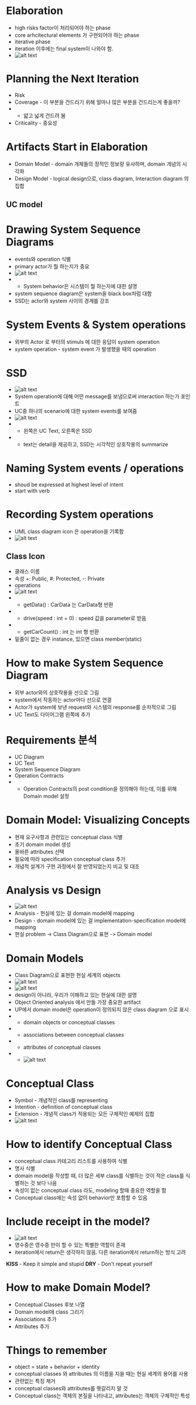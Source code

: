 # Elaboration 
- high risks factor이 처리되어야 하는 phase
- core arhcitectural elements 가 구현되어야 하는 phase
- iterative phase
- iteration 이후에는 final system이 나와야 함.
- ![alt text](image.png)

# Planning the Next Iteration
- Risk
- Coverage - 이 부분을 건드리기 위해 얼마나 많은 부분을 건드리는게 좋을까?
- - 얇고 넓게 건드려 봄
- Criticality - 중요성

# Artifacts Start in Elaboration
- Domain Model - domain 개체들의 정적인 정보랑 유사하며, domain 개념의 시각화
- Design Model - logical design으로, class diagram, Interaction diagram 의 집합

## UC model

# Drawing System Sequence Diagrams
- events와 operation 식별
- primary actor가 뭘 하는지가 중요
- ![alt text](image-1.png)
- - System behavior은 시스템이 뭘 하는지에 대한 설명
- system sequence diagram은 system을 black box처럼 대함
- SSD는 actor와 system 사이의 경계를 강조

# System Events & System operations
- 외부의 Actor 로 부터의  stimuls 에 대한 응답이 system operation
- system operation - system event 가 발생했을 때의 operation 

# SSD
- ![alt text](image-2.png)
- System operation에 대해 어떤 message를 보냄으로써 interaction 하는가 포인트
- UC중 하나의 scenario에 대한 system events를 보여줌
- ![alt text](image-3.png)
- - 왼쪽은 UC Text, 오른쪽은 SSD
- - text는 detail을 제공하고, SSD는 시각적인 상호작용의 summarize

# Naming System events / operations
- shoud be expressed at highest level of intent
- start with verb

# Recording System operations
- UML class diagram icon 은 operation을 기록함 
- ![alt text](image-4.png)

## Class Icon
- 클래스 이름
- 속성 +: Public, #: Protected, -: Private
- operations 
- ![alt text](image-5.png)
- - getData() : CarData 는 CarData형 반환
- - drive(speed : int = 0) : speed 값을 parameter로 받음
- - getCarCount() : int 는 int 형 반환 
- 밑줄이 없는 경우 instance, 있으면 class member(static)

# How to make System Sequence Diagram
- 외부 actor와의 상호작용을 선으로 그림
- system에서 작동하는 actor마다 선으로 연결
- Actor가 system에 보낸 request와 시스템의 response를 순차적으로 그림
- UC Text도 다이어그램 왼쪽에 추가

# Requirements 분석
- UC Diagram
- UC Text
- System Sequence Diagram
- Operation Contracts
- - Operation Contracts의 post condition을 정의해야 하는데, 이를 위해 Domain model 설정

# Domain Model: Visualizing Concepts
- 현재 요구사항과 관련있는 conceptual class 식별
- 초기 domain model 생성
- 올바른 attributes 선택
- 필요에 따라 specification conceptual class 추가
- 개념적 설계가 구현 과정에서 잘 반영되었는지 비교 및 대조 

# Analysis vs Design
- ![alt text](image-6.png)
- Analysis - 현실에 있는 걸 domain model에 mapping 
- Design - domain model에 있는 걸 implementation-specification model에 mapping 
- 현실 problem -> Class Diagram으로 표현 -> Domain model

# Domain Models
- Class Diagram으로 표현한 현실 세계의 objects
- ![alt text](image-7.png)
- ![alt text](image-8.png)
- design이 아니라, 우리가 이해하고 있는 현실에 대한 설명
- Object Oriented analysis 에서 만들 가장 중요한 artifact
- UP에서 domain model은 operation이 정의되지 않은 class diagram 으로 표시
- - domain objects or conceptual classes
- - associations between conceptual classes
- - attributes of conceptual classes 
- - ![alt text](image-9.png)

# Conceptual Class
- Symbol - 개념적인 class를 representing 
- Intention - definition of conceptual class 
- Extension - 개념적 class가 적용되는 모든 구체적인 예제의 집합 
- ![alt text](image-10.png)

# How to identify Conceptual Class
- conceptual class 카테고리 리스트를 사용하여 식별
- 명사 식별
- domain model을 작성할 때, 더 많은 세부 class를 식별하는 것이 적은 class를 식별하는 것 보다 나음
- 속성이 없는 conceptual class 라도, modeling 할때  중요한 역할을 함
- Conceptual class에는 속성 없이 behavior만 포함할 수 있음

# Include receipt in the model?
- ![alt text](image-11.png)
- 영수증은 영수증 만이 할 수 있는 특별한 역할이 존재
- iteration에서 return은 생각하지 않음. 다른 iteration에서 return하는 방식 고려

**KISS** - Keep it simple and stupid
**DRY** - Don't repeat yourself

# How to make Domain Model?
- Conceptual Classes 후보 나열
- Domain model에 class 그리기
- Associations 추가
- Attributes 추가

# Things to remember
- object = state + behavior + identity
- conceptual classes 와 attributes 의 이름을 지을 때는 현실 세계의 용어를 사용
- 관련없는 특징 제거 
- conceptual classes와 attributes를 헷갈리지 말 것 
- Conceptual class는 객체의 본질을 나타내고, attributes는 객체의 구체적인 특성
